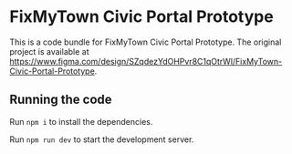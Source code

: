 
  # FixMyTown Civic Portal Prototype

  This is a code bundle for FixMyTown Civic Portal Prototype. The original project is available at https://www.figma.com/design/SZqdezYdOHPvr8C1qOtrWl/FixMyTown-Civic-Portal-Prototype.

  ## Running the code

  Run `npm i` to install the dependencies.

  Run `npm run dev` to start the development server.
  